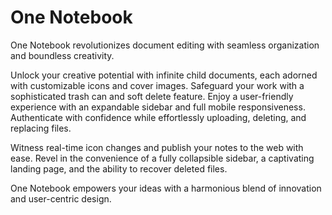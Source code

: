
# One Notebook


One Notebook revolutionizes document editing with seamless organization and boundless creativity.

Unlock your creative potential with infinite child documents, each adorned with customizable icons and cover images. Safeguard your work with a sophisticated trash can and soft delete feature. Enjoy a user-friendly experience with an expandable sidebar and full mobile responsiveness. Authenticate with confidence while effortlessly uploading, deleting, and replacing files.

Witness real-time icon changes and publish your notes to the web with ease. Revel in the convenience of a fully collapsible sidebar, a captivating landing page, and the ability to recover deleted files.

One Notebook empowers your ideas with a harmonious blend of innovation and user-centric design.




